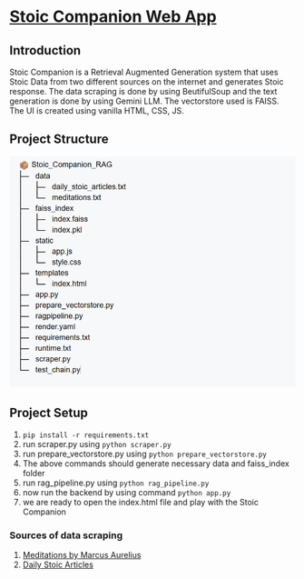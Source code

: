 # [Stoic Companion Web App](https://stoic-companion.onrender.com/)

## Introduction
Stoic Companion is a Retrieval Augmented Generation system that uses Stoic Data from two different sources on the internet and generates Stoic response. The data scraping is done by using BeutifulSoup and the text generation is done by using Gemini LLM. The vectorstore used is FAISS. The UI is created using vanilla HTML, CSS, JS.



## Project Structure

![Project Structure](https://github.com/Charvi-M/RAG-stoic-companion/blob/master/projectstr.png?raw=true)

## Project Setup

1. `pip install -r requirements.txt`
2. run scraper.py using `python scraper.py`
3. run prepare_vectorstore.py using `python prepare_vectorstore.py`
4. The above commands should generate necessary data and faiss_index folder
5. run rag_pipeline.py using `python rag_pipeline.py`
6. now run the backend by using command `python app.py` 
7. we are ready to open the index.html file and play with the Stoic Companion

### Sources of data scraping

1. [Meditations by Marcus Aurelius](https://www.gutenberg.org/cache/epub/2680/pg2680-images.html)
2. [Daily Stoic Articles](https://dailystoic.com/all-articles/)
